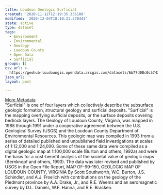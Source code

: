 ```yaml
---
title: Loudoun Geologic Surficial
created: '2020-11-12T12:19:35.335188'
modified: '2020-12-04T18:10:21.370443'
state: active
type: dataset
tags:
  - Environment
  - Environmental
  - Geology
  - Loudoun County
  - Open Data
  - Surficial
groups: []
csv_url: >-
  https://geohub-loudoungis.opendata.arcgis.com/datasets/6b77d08c0c5743d490bcd54449eca202_5.csv?outSR=%7B%22latestWkid%22%3A2924%2C%22wkid%22%3A2924%7D
json_url: ''
layout: post

---
```

<div><a href='https://logis.loudoun.gov/metadata/Geologic%20surficial.htm' target='_blank'>More Metadata</a><br /></div>&quot;Surficial&quot; is one of four layers which collectively describe the subsurface geologic formation, structural geology and surficial deposits. &quot;Surficial&quot; is the mapping overlying surficial deposits, or the surface deposits covering bedrock layers. The Geology of Loudoun County, Virginia, was mapped in 1988 through 1991 under a cooperative agreement between the U.S. Geological Survey (USGS) and the Loudoun County Department of Environmental Resources. This geologic map was compiled in 1993 from a series of detailed published and unpublished field investigations at scales of 1:12,000 and 1:24,000. Some of these same data were compiled as a digital geologic map at 1:100,000 scale (Burton and others, 1992a) and were the basis for a cost-benefit analysis of the societal value of geologic maps (Bernknopf and others, 1993). The data was later revised and published by USGS in the Open File Report, MAP OF-99-150, GEOLOGIC MAP OF LOUDOUN COUNTY, VIRGINIA By Scott Southworth, W.C. Burton, J.S. Schindler, and A.J. Froelich with contributions on the geology of the Piedmont province by A.A. Drake, Jr., and R.E. Weems and an aeromagnetic survey by D.L. Daniels, W.F. Hanna, and R.E. Bracken.
